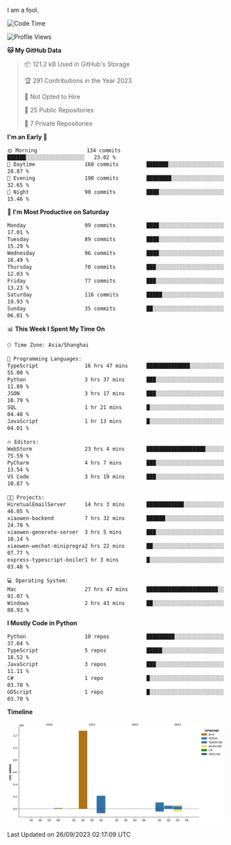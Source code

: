 I am a fool.

<!--START_SECTION:waka-->
![Code Time](http://img.shields.io/badge/Code%20Time-740%20hrs%2043%20mins-blue)

![Profile Views](http://img.shields.io/badge/Profile%20Views-1-blue)

**🐱 My GitHub Data** 

> 📦 121.2 kB Used in GitHub's Storage 
 > 
> 🏆 291 Contributions in the Year 2023
 > 
> 🚫 Not Opted to Hire
 > 
> 📜 25 Public Repositories 
 > 
> 🔑 7 Private Repositories 
 > 
**I'm an Early 🐤** 

```text
🌞 Morning                134 commits         ██████░░░░░░░░░░░░░░░░░░░   23.02 % 
🌆 Daytime                168 commits         ███████░░░░░░░░░░░░░░░░░░   28.87 % 
🌃 Evening                190 commits         ████████░░░░░░░░░░░░░░░░░   32.65 % 
🌙 Night                  90 commits          ████░░░░░░░░░░░░░░░░░░░░░   15.46 % 
```
📅 **I'm Most Productive on Saturday** 

```text
Monday                   99 commits          ████░░░░░░░░░░░░░░░░░░░░░   17.01 % 
Tuesday                  89 commits          ████░░░░░░░░░░░░░░░░░░░░░   15.29 % 
Wednesday                96 commits          ████░░░░░░░░░░░░░░░░░░░░░   16.49 % 
Thursday                 70 commits          ███░░░░░░░░░░░░░░░░░░░░░░   12.03 % 
Friday                   77 commits          ███░░░░░░░░░░░░░░░░░░░░░░   13.23 % 
Saturday                 116 commits         █████░░░░░░░░░░░░░░░░░░░░   19.93 % 
Sunday                   35 commits          ██░░░░░░░░░░░░░░░░░░░░░░░   06.01 % 
```


📊 **This Week I Spent My Time On** 

```text
🕑︎ Time Zone: Asia/Shanghai

💬 Programming Languages: 
TypeScript               16 hrs 47 mins      ██████████████░░░░░░░░░░░   55.00 % 
Python                   3 hrs 37 mins       ███░░░░░░░░░░░░░░░░░░░░░░   11.89 % 
JSON                     3 hrs 17 mins       ███░░░░░░░░░░░░░░░░░░░░░░   10.79 % 
SQL                      1 hr 21 mins        █░░░░░░░░░░░░░░░░░░░░░░░░   04.48 % 
JavaScript               1 hr 13 mins        █░░░░░░░░░░░░░░░░░░░░░░░░   04.01 % 

🔥 Editors: 
WebStorm                 23 hrs 4 mins       ███████████████████░░░░░░   75.59 % 
PyCharm                  4 hrs 7 mins        ███░░░░░░░░░░░░░░░░░░░░░░   13.54 % 
VS Code                  3 hrs 19 mins       ███░░░░░░░░░░░░░░░░░░░░░░   10.87 % 

🐱‍💻 Projects: 
HiretualEmailServer      14 hrs 3 mins       ████████████░░░░░░░░░░░░░   46.05 % 
xiaowen-backend          7 hrs 32 mins       ██████░░░░░░░░░░░░░░░░░░░   24.70 % 
xiaowen-generate-server  3 hrs 5 mins        ███░░░░░░░░░░░░░░░░░░░░░░   10.14 % 
xiaowen-wechat-miniprogra2 hrs 22 mins       ██░░░░░░░░░░░░░░░░░░░░░░░   07.77 % 
express-typescript-boiler1 hr 3 mins         █░░░░░░░░░░░░░░░░░░░░░░░░   03.48 % 

💻 Operating System: 
Mac                      27 hrs 47 mins      ███████████████████████░░   91.07 % 
Windows                  2 hrs 43 mins       ██░░░░░░░░░░░░░░░░░░░░░░░   08.93 % 
```

**I Mostly Code in Python** 

```text
Python                   10 repos            █████████░░░░░░░░░░░░░░░░   37.04 % 
TypeScript               5 repos             █████░░░░░░░░░░░░░░░░░░░░   18.52 % 
JavaScript               3 repos             ███░░░░░░░░░░░░░░░░░░░░░░   11.11 % 
C#                       1 repo              █░░░░░░░░░░░░░░░░░░░░░░░░   03.70 % 
GDScript                 1 repo              █░░░░░░░░░░░░░░░░░░░░░░░░   03.70 % 
```



**Timeline**

![Lines of Code chart](https://raw.githubusercontent.com/VeejaLiu/VeejaLiu/master/assets/bar_graph.png)


 Last Updated on 26/09/2023 02:17:09 UTC
<!--END_SECTION:waka-->

